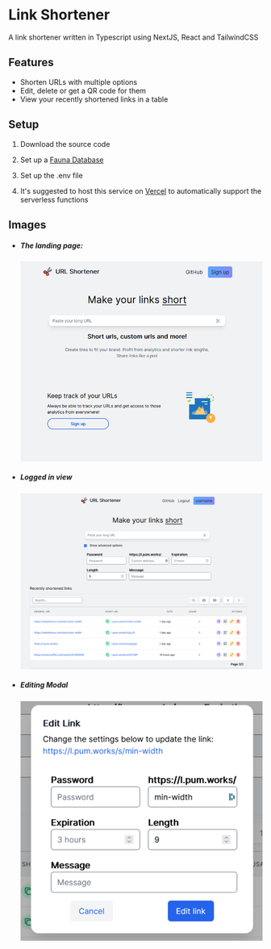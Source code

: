 # Link Shortener

A link shortener written in Typescript using NextJS, React and TailwindCSS

## Features

- Shorten URLs with multiple options
- Edit, delete or get a QR code for them
- View your recently shortened links in a table

## Setup

1. Download the source code

2. Set up a [Fauna Database](https://fauna.com/)

3. Set up the .env file

4. It's suggested to host this service on [Vercel](https://vercel.com/) to automatically support the serverless functions

## Images

- ##### The landing page:

    ![landing page](./img/Landingpage.png)

- ##### Logged in view

    ![logged in view](./img/loggedIn.png)

- ##### Editing Modal

    ![editing modal](./img/editingModal.png)
